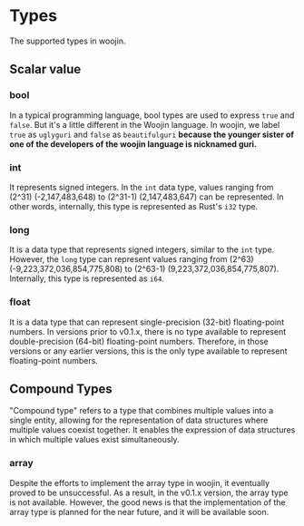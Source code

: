 # Types
The supported types in woojin.

## Scalar value
### bool
In a typical programming language, bool types are used to express `true` and `false`. But it's a little different in the Woojin language. In woojin, we label `true` as `uglyguri` and `false` as `beautifulguri` **because the younger sister of one of the developers of the woojin language is nicknamed guri.**
### int
It represents signed integers. In the `int` data type, values ranging from \(2^31\) (-2,147,483,648) to \(2^31-1\) (2,147,483,647) can be represented. In other words, internally, this type is represented as Rust's `i32` type.
### long
It is a data type that represents signed integers, similar to the `int` type. However, the `long` type can represent values ranging from \(2^63\) (-9,223,372,036,854,775,808) to \(2^63-1\) (9,223,372,036,854,775,807). Internally, this type is represented as `i64`.
### float
It is a data type that can represent single-precision (32-bit) floating-point numbers. In versions prior to v0.1.x, there is no type available to represent double-precision (64-bit) floating-point numbers. Therefore, in those versions or any earlier versions, this is the only type available to represent floating-point numbers.

## Compound Types
"Compound type" refers to a type that combines multiple values into a single entity, allowing for the representation of data structures where multiple values coexist together. It enables the expression of data structures in which multiple values exist simultaneously.
### array
Despite the efforts to implement the array type in woojin, it eventually proved to be unsuccessful. As a result, in the v0.1.x version, the array type is not available. However, the good news is that the implementation of the array type is planned for the near future, and it will be available soon.